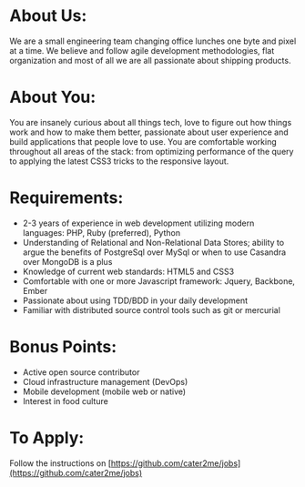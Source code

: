 # About Us:
We are a small engineering team changing office lunches one byte and pixel at a time. We believe and follow agile development methodologies, flat organization and most of all we are all passionate about shipping products.

# About You:
You are insanely curious about all things tech, love to figure out how things work and how to make them better, passionate about user experience and build applications that people love to use. You are comfortable working throughout all areas of the stack: from optimizing performance of the query to applying the latest CSS3 tricks to the responsive layout.

# Requirements:

* 2-3 years of experience in web development utilizing modern languages: PHP, Ruby (preferred), Python
* Understanding of Relational and Non-Relational Data Stores; ability to argue the benefits of PostgreSql over MySql or when to use Casandra over MongoDB is a plus
* Knowledge of current web standards: HTML5 and CSS3
* Comfortable with one or more Javascript framework: Jquery, Backbone, Ember
* Passionate about using TDD/BDD in your daily development
* Familiar with distributed source control tools such as git or mercurial

# Bonus Points:
* Active open source contributor
* Cloud infrastructure management (DevOps)
* Mobile development (mobile web or native)
* Interest in food culture

# To Apply:
Follow the instructions on [https://github.com/cater2me/jobs](https://github.com/cater2me/jobs)
